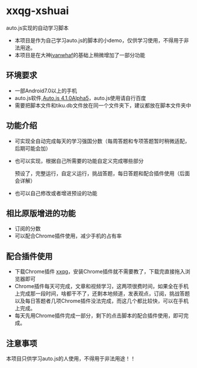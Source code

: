 # xxqg-xshuai
auto.js实现的自动学习脚本
- 本项目是作为自己学习auto.js的脚本的小demo，仅供学习使用，不得用于非法用途。
- 本项目是在大神[ivanwhaf](https://github.com/ivanwhaf/xxqg-helper)的基础上稍微增加了一部分功能
## 环境要求
- 一部Android7.0以上的手机
- auto.js软件,[Auto.js 4.1.0Alpha5](https://zaincheung.lanzous.com/id4pe9a)，auto.js使用请自行百度
- 需要把脚本文件和tiku.db文件放在同一个文件夹下，建议都放在脚本文件夹中
## 功能介绍
- 可实现全自动完成每天的学习强国分数（每周答题和专项答题暂时稍微适配，后期可能会加）
- 也可以实现，根据自己所需要的功能自定义完成哪些部分

    预设了，完整运行，自定义运行，挑战答题，每日答题和配合插件使用（后面会详解）
- 也可以自己修改或者增进预设的功能
## 相比原版增进的功能
- 订阅的分数
- 可以配合Chrome插件使用，减少手机的占有率
## 配合插件使用
- 下载Chrome插件 [xxqg](https://wwa.lanzous.com/imo0Egns64h)，安装Chrome插件就不需要教了，下载完直接拖入浏览器即可
- Chrome插件每天可完成，文章和视频学习，这两项很费时间，如果全在手机上完成那一段时间，啥都干不了，还剩本地频道，发表观点，订阅，挑战答题以及每日答题者几项Chrome插件没法完成，而这几个都比较快，可以在手机上完成。
- 每天先用Chrome插件完成一部分，剩下的点击脚本的配合插件使用，即可完成。
## 注意事项
本项目只供学习auto.js的人使用，不得用于非法用途！！
